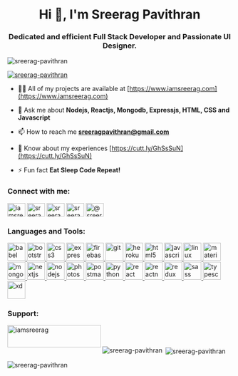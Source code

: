 <h1 align="center">Hi 👋, I'm Sreerag Pavithran</h1>
<h3 align="center">Dedicated and efficient Full Stack Developer and Passionate UI Designer.</h3>

<p align="left"> <img src="https://komarev.com/ghpvc/?username=sreerag-pavithran&label=Profile%20views&color=0e75b6&style=flat" alt="sreerag-pavithran" /> </p>

<p align="left"> <a href="https://github.com/ryo-ma/github-profile-trophy"><img src="https://github-profile-trophy.vercel.app/?username=sreerag-pavithran" alt="sreerag-pavithran" /></a> </p>

- 👨‍💻 All of my projects are available at [https://www.iamsreerag.com](https://www.iamsreerag.com)

- 💬 Ask me about **Nodejs, Reactjs, Mongodb, Expressjs, HTML, CSS and Javascript**

- 📫 How to reach me **sreeragpavithran@gmail.com**

- 📄 Know about my experiences [https://cutt.ly/GhSsSuN](https://cutt.ly/GhSsSuN)

- ⚡ Fun fact **Eat Sleep Code Repeat!**

<h3 align="left">Connect with me:</h3>
<p align="left">
<a href="https://twitter.com/iamsreerag30" target="blank"><img align="center" src="https://cdn.jsdelivr.net/npm/simple-icons@3.0.1/icons/twitter.svg" alt="iamsreerag30" height="30" width="40" /></a>
<a href="https://linkedin.com/in/sreerag-pavithran" target="blank"><img align="center" src="https://cdn.jsdelivr.net/npm/simple-icons@3.0.1/icons/linkedin.svg" alt="sreerag-pavithran" height="30" width="40" /></a>
<a href="https://fb.com/sreerag.pavithran" target="blank"><img align="center" src="https://cdn.jsdelivr.net/npm/simple-icons@3.0.1/icons/facebook.svg" alt="sreerag.pavithran" height="30" width="40" /></a>
<a href="https://instagram.com/sreerag_pavithran" target="blank"><img align="center" src="https://cdn.jsdelivr.net/npm/simple-icons@3.0.1/icons/instagram.svg" alt="sreerag_pavithran" height="30" width="40" /></a>
<a href="https://medium.com/@sreeragpavithran" target="blank"><img align="center" src="https://cdn.jsdelivr.net/npm/simple-icons@3.0.1/icons/medium.svg" alt="@sreeragpavithran" height="30" width="40" /></a>
</p>

<h3 align="left">Languages and Tools:</h3>
<p align="left"> <a href="https://babeljs.io/" target="_blank"> <img src="https://www.vectorlogo.zone/logos/babeljs/babeljs-icon.svg" alt="babel" width="40" height="40"/> </a> <a href="https://getbootstrap.com" target="_blank"> <img src="https://devicons.github.io/devicon/devicon.git/icons/bootstrap/bootstrap-plain.svg" alt="bootstrap" width="40" height="40"/> </a> <a href="https://www.w3schools.com/css/" target="_blank"> <img src="https://devicons.github.io/devicon/devicon.git/icons/css3/css3-original-wordmark.svg" alt="css3" width="40" height="40"/> </a> <a href="https://expressjs.com" target="_blank"> <img src="https://devicons.github.io/devicon/devicon.git/icons/express/express-original-wordmark.svg" alt="express" width="40" height="40"/> </a> <a href="https://firebase.google.com/" target="_blank"> <img src="https://www.vectorlogo.zone/logos/firebase/firebase-icon.svg" alt="firebase" width="40" height="40"/> </a> <a href="https://git-scm.com/" target="_blank"> <img src="https://www.vectorlogo.zone/logos/git-scm/git-scm-icon.svg" alt="git" width="40" height="40"/> </a> <a href="https://heroku.com" target="_blank"> <img src="https://www.vectorlogo.zone/logos/heroku/heroku-icon.svg" alt="heroku" width="40" height="40"/> </a> <a href="https://www.w3.org/html/" target="_blank"> <img src="https://devicons.github.io/devicon/devicon.git/icons/html5/html5-original-wordmark.svg" alt="html5" width="40" height="40"/> </a> <a href="https://developer.mozilla.org/en-US/docs/Web/JavaScript" target="_blank"> <img src="https://devicons.github.io/devicon/devicon.git/icons/javascript/javascript-original.svg" alt="javascript" width="40" height="40"/> </a> <a href="https://www.linux.org/" target="_blank"> <img src="https://devicons.github.io/devicon/devicon.git/icons/linux/linux-original.svg" alt="linux" width="40" height="40"/> </a> <a href="https://materializecss.com/" target="_blank"> <img src="https://raw.githubusercontent.com/prplx/svg-logos/5585531d45d294869c4eaab4d7cf2e9c167710a9/svg/materialize.svg" alt="materialize" width="40" height="40"/> </a> <a href="https://www.mongodb.com/" target="_blank"> <img src="https://devicons.github.io/devicon/devicon.git/icons/mongodb/mongodb-original-wordmark.svg" alt="mongodb" width="40" height="40"/> </a> <a href="https://nextjs.org/" target="_blank"> <img src="https://cdn.worldvectorlogo.com/logos/nextjs-3.svg" alt="nextjs" width="40" height="40"/> </a> <a href="https://nodejs.org" target="_blank"> <img src="https://devicons.github.io/devicon/devicon.git/icons/nodejs/nodejs-original-wordmark.svg" alt="nodejs" width="40" height="40"/> </a> <a href="https://www.photoshop.com/en" target="_blank"> <img src="https://devicons.github.io/devicon/devicon.git/icons/photoshop/photoshop-plain.svg" alt="photoshop" width="40" height="40"/> </a> <a href="https://postman.com" target="_blank"> <img src="https://www.vectorlogo.zone/logos/getpostman/getpostman-icon.svg" alt="postman" width="40" height="40"/> </a> <a href="https://www.python.org" target="_blank"> <img src="https://devicons.github.io/devicon/devicon.git/icons/python/python-original.svg" alt="python" width="40" height="40"/> </a> <a href="https://reactjs.org/" target="_blank"> <img src="https://devicons.github.io/devicon/devicon.git/icons/react/react-original-wordmark.svg" alt="react" width="40" height="40"/> </a> <a href="https://reactnative.dev/" target="_blank"> <img src="https://reactnative.dev/img/header_logo.svg" alt="reactnative" width="40" height="40"/> </a> <a href="https://redux.js.org" target="_blank"> <img src="https://devicons.github.io/devicon/devicon.git/icons/redux/redux-original.svg" alt="redux" width="40" height="40"/> </a> <a href="https://sass-lang.com" target="_blank"> <img src="https://devicons.github.io/devicon/devicon.git/icons/sass/sass-original.svg" alt="sass" width="40" height="40"/> </a> <a href="https://www.typescriptlang.org/" target="_blank"> <img src="https://devicons.github.io/devicon/devicon.git/icons/typescript/typescript-original.svg" alt="typescript" width="40" height="40"/> </a> <a href="https://www.adobe.com/products/xd.html" target="_blank"> <img src="https://cdn.worldvectorlogo.com/logos/adobe-xd.svg" alt="xd" width="40" height="40"/> </a> </p>

<h3 align="left">Support:</h3>
<p><a href="https://www.buymeacoffee.com/iamsreerag"> <img align="left" src="https://cdn.buymeacoffee.com/buttons/v2/default-yellow.png" height="50" width="210" alt="iamsreerag" /></a></p><br><br>

<div style="flex">
  <p><img align="left" src="https://github-readme-stats.vercel.app/api/top-langs?username=sreerag-pavithran&show_icons=true&locale=en&layout=compact" alt="sreerag-pavithran" /></p>

<p>&nbsp;<img align="center" src="https://github-readme-stats.vercel.app/api?username=sreerag-pavithran&show_icons=true&locale=en" alt="sreerag-pavithran" /></p>

<p><img align="center" src="https://github-readme-streak-stats.herokuapp.com/?user=sreerag-pavithran&" alt="sreerag-pavithran" /></p>

</div>
